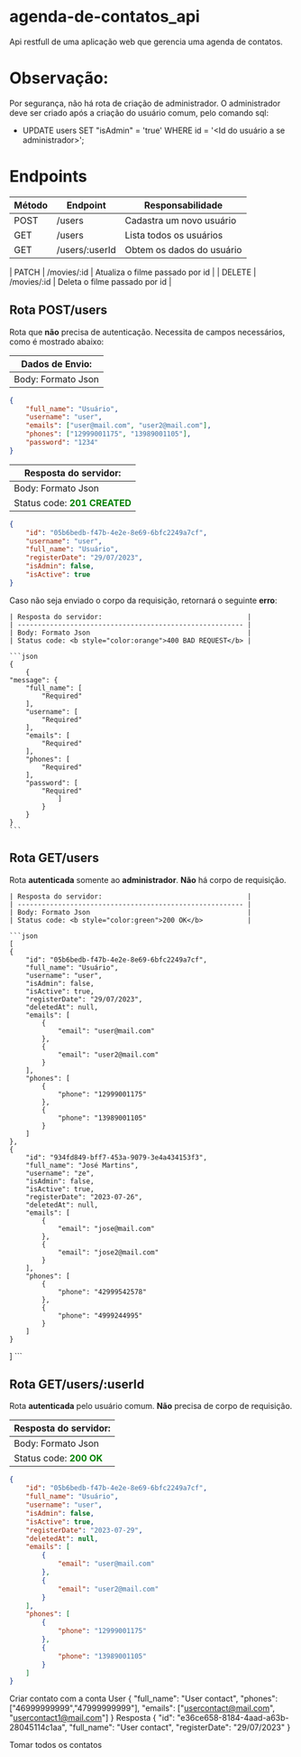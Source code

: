 # agenda-de-contatos_api
Api restfull de uma aplicação web que gerencia uma agenda de contatos.

# Observação:
Por segurança, não há rota de criação de administrador. O administrador deve ser criado após a criação do usuário comum, pelo comando sql:
 - UPDATE users SET "isAdmin" = 'true' WHERE id = '<Id do usuário a se administrador>'; 

# Endpoints

| Método | Endpoint       | Responsabilidade                  |
| ------ | -------------- | --------------------------------- |
| POST   | /users         | Cadastra um novo usuário          |
| GET    | /users         | Lista todos os usuários           |
| GET    | /users/:userId | Obtem os dados do usuário         |

| PATCH  | /movies/:id | Atualiza o filme passado por id   |
| DELETE | /movies/:id | Deleta o filme passado por id     |


## Rota POST/users

Rota que **não** precisa de autenticação. Necessita de campos necessários, como é mostrado abaixo:

| Dados de Envio:    |
| ------------------ |
| Body: Formato Json |

```json
{
    "full_name": "Usuário",
	"username": "user",
	"emails": ["user@mail.com", "user2@mail.com"],
	"phones": ["12999001175", "13989001105"],
	"password": "1234"
}
```

| Resposta do servidor:                               |
| --------------------------------------------------- |
| Body: Formato Json                                  |
| Status code: <b style="color:green">201 CREATED</b> |

```json
{
    "id": "05b6bedb-f47b-4e2e-8e69-6bfc2249a7cf",
	"username": "user",
	"full_name": "Usuário",
	"registerDate": "29/07/2023",
	"isAdmin": false,
	"isActive": true
}
```

Caso não seja enviado o corpo da requisição, retornará o seguinte **erro**:

    | Resposta do servidor:                                    |
    | -------------------------------------------------------- |
    | Body: Formato Json                                       |
    | Status code: <b style="color:orange">400 BAD REQUEST</b> |

    ```json
    {
        {
	"message": {
		"full_name": [
			"Required"
		],
		"username": [
			"Required"
		],
		"emails": [
			"Required"
		],
		"phones": [
			"Required"
		],
		"password": [
			"Required"
		        ]
	        }
        }
    }
    ```

## Rota GET/users

Rota **autenticada** somente ao **administrador**. **Não** há corpo de requisição.


    | Resposta do servidor:                                    |
    | -------------------------------------------------------- |
    | Body: Formato Json                                       |
    | Status code: <b style="color:green">200 OK</b>           |

    ```json
    [
	{
		"id": "05b6bedb-f47b-4e2e-8e69-6bfc2249a7cf",
		"full_name": "Usuário",
		"username": "user",
		"isAdmin": false,
		"isActive": true,
		"registerDate": "29/07/2023",
		"deletedAt": null,
		"emails": [
			{
				"email": "user@mail.com"
			},
			{
				"email": "user2@mail.com"
			}
		],
		"phones": [
			{
				"phone": "12999001175"
			},
			{
				"phone": "13989001105"
			}
		]
	},
	{
		"id": "934fd849-bff7-453a-9079-3e4a434153f3",
		"full_name": "José Martins",
		"username": "ze",
		"isAdmin": false,
		"isActive": true,
		"registerDate": "2023-07-26",
		"deletedAt": null,
		"emails": [
			{
				"email": "jose@mail.com"
			},
			{
				"email": "jose2@mail.com"
			}
		],
		"phones": [
			{
				"phone": "42999542578"
			},
			{
				"phone": "4999244995"
			}
		]
	}
]
    ```


## Rota GET/users/:userId

Rota **autenticada** pelo usuário comum. **Não** precisa de corpo de requisição.

| Resposta do servidor:                               |
| --------------------------------------------------- |
| Body: Formato Json                                  |
| Status code: <b style="color:green">200 OK</b> |

```json
{
    "id": "05b6bedb-f47b-4e2e-8e69-6bfc2249a7cf",
	"full_name": "Usuário",
	"username": "user",
	"isAdmin": false,
	"isActive": true,
	"registerDate": "2023-07-29",
	"deletedAt": null,
	"emails": [
		{
			"email": "user@mail.com"
		},
		{
			"email": "user2@mail.com"
		}
	],
	"phones": [
		{
			"phone": "12999001175"
		},
		{
			"phone": "13989001105"
		}
	]
}
```



Criar contato com a conta User
{
	"full_name": "User contact",
	"phones": ["46999999999","47999999999"],
	"emails": ["usercontact@mail.com", "usercontact1@mail.com"]
}
Resposta
{
	"id": "e36ce658-8184-4aad-a63b-28045114c1aa",
	"full_name": "User contact",
	"registerDate": "29/07/2023"
}

Tomar todos os contatos



